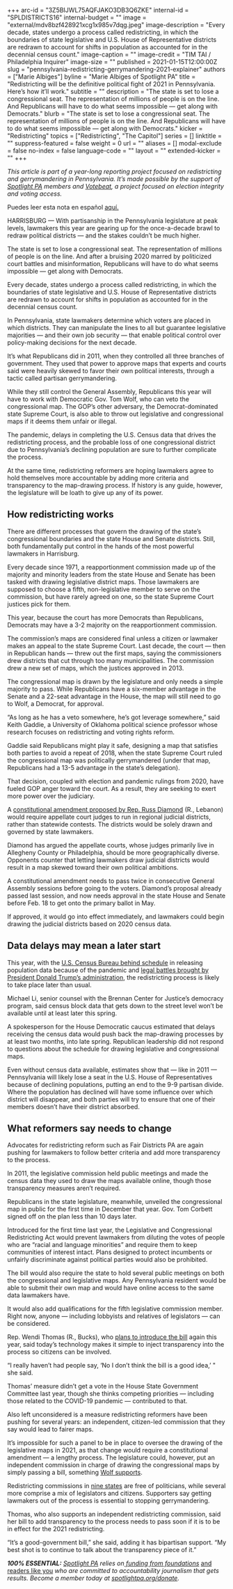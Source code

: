 +++
arc-id = "3Z5BIJWL75AQFJAKO3DB3Q6ZKE"
internal-id = "SPLDISTRICTS16"
internal-budget = ""
image = "external/mdv8bzf428921xcg1x985v7dqg.jpeg"
image-description = "Every decade, states undergo a process called redistricting, in which the boundaries of state legislative and U.S. House of Representative districts are redrawn to account for shifts in population as accounted for in the decennial census count."
image-caption = ""
image-credit = "TIM TAI / Philadelphia Inquirer"
image-size = ""
published = 2021-01-15T12:00:00Z
slug = "pennsylvania-redistricting-gerrymandering-2021-explainer"
authors = ["Marie Albiges"]
byline = "Marie Albiges of Spotlight PA"
title = "Redistricting will be the definitive political fight of 2021 in Pennsylvania. Here’s how it’ll work."
subtitle = ""
description = "The state is set to lose a congressional seat. The representation of millions of people is on the line. And Republicans will have to do what seems impossible — get along with Democrats."
blurb = "The state is set to lose a congressional seat. The representation of millions of people is on the line. And Republicans will have to do what seems impossible — get along with Democrats."
kicker = "Redistricting"
topics = ["Redistricting", "The Capitol"]
series = []
linktitle = ""
suppress-featured = false
weight = 0
url = ""
aliases = []
modal-exclude = false
no-index = false
language-code = ""
layout = ""
extended-kicker = ""
+++

<i>This article is part of a year-long reporting project focused on redistricting and gerrymandering in Pennsylvania. It’s made possible by the support of </i><a href="https://lesspage.com/" target=_blank><i>Spotlight PA</i></a><i> members and </i><a href="https://votebeat.org/"><i>Votebeat</i></a><i>, a project focused on election integrity and voting access.</i>

Puedes leer esta nota en español <a href="https://lesspage.com/news/2021/01/pensilvania-redistribuci%C3%B3n-de-distritos-manipulaci%C3%B3n-partidista-2021/">aquí.</a>

HARRISBURG — With partisanship in the Pennsylvania legislature at peak levels, lawmakers this year are gearing up for the once-a-decade brawl to redraw political districts — and the stakes couldn’t be much higher.

The state is set to lose a congressional seat. The representation of millions of people is on the line. And after a bruising 2020 marred by politicized court battles and misinformation, Republicans will have to do what seems impossible — get along with Democrats.

Every decade, states undergo a process called redistricting, in which the boundaries of state legislative and U.S. House of Representative districts are redrawn to account for shifts in population as accounted for in the decennial census count.

In Pennsylvania, state lawmakers determine which voters are placed in which districts. They can manipulate the lines to all but guarantee legislative majorities — and their own job security — that enable political control over policy-making decisions for the next decade.

It’s what Republicans did in 2011, when they controlled all three branches of government. They used that power to approve maps that experts and courts said were heavily skewed to favor their own political interests, through a tactic called partisan gerrymandering.

While they still control the General Assembly, Republicans this year will have to work with Democratic Gov. Tom Wolf, who can veto the congressional map. The GOP’s other adversary, the Democrat-dominated state Supreme Court, is also able to throw out legislative and congressional maps if it deems them unfair or illegal.

<script src="https://lesspage.com/embed.js" async></script><div data-spl-embed-version="1" data-spl-src="https://lesspage.com/embeds/newsletter/"></div>

The pandemic, delays in completing the U.S. Census data that drives the redistricting process, and the probable loss of one congressional district due to Pennsylvania’s declining population are sure to further complicate the process.

At the same time, redistricting reformers are hoping lawmakers agree to hold themselves more accountable by adding more criteria and transparency to the map-drawing process. If history is any guide, however, the legislature will be loath to give up any of its power.

## How redistricting works

There are different processes that govern the drawing of the state’s congressional boundaries and the state House and Senate districts. Still, both fundamentally put control in the hands of the most powerful lawmakers in Harrisburg.

Every decade since 1971, a reapportionment commission made up of the majority and minority leaders from the state House and Senate has been tasked with drawing legislative district maps. Those lawmakers are supposed to choose a fifth, non-legislative member to serve on the commission, but have rarely agreed on one, so the state Supreme Court justices pick for them.

This year, because the court has more Democrats than Republicans, Democrats may have a 3-2 majority on the reapportionment commission.

The commission’s maps are considered final unless a citizen or lawmaker makes an appeal to the state Supreme Court. Last decade, the court — then in Republican hands — threw out the first maps, saying the commissioners drew districts that cut through too many municipalities. The commission drew a new set of maps, which the justices approved in 2013.

The congressional map is drawn by the legislature and only needs a simple majority to pass. While Republicans have a six-member advantage in the Senate and a 22-seat advantage in the House, the map will still need to go to Wolf, a Democrat, for approval.

“As long as he has a veto somewhere, he’s got leverage somewhere,” said Keith Gaddie, a University of Oklahoma political science professor whose research focuses on redistricting and voting rights reform.

Gaddie said Republicans might play it safe, designing a map that satisfies both parties to avoid a repeat of 2018, when the state Supreme Court ruled the congressional map was politically gerrymandered (under that map, Republicans had a 13-5 advantage in the state’s delegation).

That decision, coupled with election and pandemic rulings from 2020, have fueled GOP anger toward the court. As a result, they are seeking to exert more power over the judiciary.

A <a href="https://lesspage.com/news/2021/01/pennsylvania-judicial-districts-supreme-court-election-2020-rulings-republican-majority/">constitutional amendment proposed by Rep. Russ Diamond</a> (R., Lebanon) would require appellate court judges to run in regional judicial districts, rather than statewide contests. The districts would be solely drawn and governed by state lawmakers.

Diamond has argued the appellate courts, whose judges primarily live in Allegheny County or Philadelphia, should be more geographically diverse. Opponents counter that letting lawmakers draw judicial districts would result in a map skewed toward their own political ambitions.

A constitutional amendment needs to pass twice in consecutive General Assembly sessions before going to the voters. Diamond’s proposal already passed last session, and now needs approval in the state House and Senate before Feb. 18 to get onto the primary ballot in May.

If approved, it would go into effect immediately, and lawmakers could begin drawing the judicial districts based on 2020 census data.

## Data delays may mean a later start

This year, with the <a href="https://www.census.gov/newsroom/press-releases/2020/2020-census-update-apportionment.html">U.S. Census Bureau behind schedule</a> in releasing population data because of the pandemic and <a href="https://www.npr.org/2021/01/13/956352495/census-bureau-stops-work-on-trumps-request-for-unauthorized-immigrant-count">legal battles brought by President Donald Trump’s administration</a>, the redistricting process is likely to take place later than usual.

Michael Li, senior counsel with the Brennan Center for Justice’s democracy program, said census block data that gets down to the street level won’t be available until at least later this spring.

A spokesperson for the House Democratic caucus estimated that delays receiving the census data would push back the map-drawing processes by at least two months, into late spring. Republican leadership did not respond to questions about the schedule for drawing legislative and congressional maps.

Even without census data available, estimates show that — like in 2011 — Pennsylvania will likely lose a seat in the U.S. House of Representatives because of declining populations, putting an end to the 9-9 partisan divide. Where the population has declined will have some influence over which district will disappear, and both parties will try to ensure that one of their members doesn’t have their district absorbed.

## What reformers say needs to change

Advocates for redistricting reform such as Fair Districts PA are again pushing for lawmakers to follow better criteria and add more transparency to the process.

In 2011, the legislative commission held public meetings and made the census data they used to draw the maps available online, though those transparency measures aren’t required.

Republicans in the state legislature, meanwhile, unveiled the congressional map in public for the first time in December that year. Gov. Tom Corbett signed off on the plan less than 10 days later.

Introduced for the first time last year, the Legislative and Congressional Redistricting Act would prevent lawmakers from diluting the votes of people who are “racial and language minorities” and require them to keep communities of interest intact. Plans designed to protect incumbents or unfairly discriminate against political parties would also be prohibited.

The bill would also require the state to hold several public meetings on both the congressional and legislative maps. Any Pennsylvania resident would be able to submit their own map and would have online access to the same data lawmakers have.

<script src="https://lesspage.com/embed.js" async></script><div data-spl-embed-version="1" data-spl-src="https://lesspage.com/embeds/donate/?teaser_text=Spotlight%20PA%20provides%20essential%2C%20public-service%20journalism%20thanks%20to%20readers%20like%20you.%20Help%20us%20continue%20that%20work."></div>

It would also add qualifications for the fifth legislative commission member. Right now, anyone — including lobbyists and relatives of legislators — can be considered.

Rep. Wendi Thomas (R., Bucks), who <a href="https://www.legis.state.pa.us/cfdocs/Legis/CSM/showMemoPublic.cfm?chamber=H&SPick=20210&cosponId=32886">plans to introduce the bill</a> again this year, said today’s technology makes it simple to inject transparency into the process so citizens can be involved.

“I really haven’t had people say, ‘No I don’t think the bill is a good idea,’ " she said.

Thomas’ measure didn’t get a vote in the House State Government Committee last year, though she thinks competing priorities — including those related to the COVID-19 pandemic — contributed to that.

Also left unconsidered is a measure redistricting reformers have been pushing for several years: an independent, citizen-led commission that they say would lead to fairer maps.

It’s impossible for such a panel to be in place to oversee the drawing of the legislative maps in 2021, as that change would require a constitutional amendment — a lengthy process. The legislature could, however, put an independent commission in charge of drawing the congressional maps by simply passing a bill, something <a href="https://www.governor.pa.gov/newsroom/governor-wolf-supports-call-independent-redistricting-commission/">Wolf supports</a>.

Redistricting commissions in <a href="https://www.ncsl.org/research/redistricting/creation-of-redistricting-commissions.aspx">nine states</a> are free of politicians, while several more comprise a mix of legislators and citizens. Supporters say getting lawmakers out of the process is essential to stopping gerrymandering.

Thomas, who also supports an independent redistricting commission, said her bill to add transparency to the process needs to pass soon if it is to be in effect for the 2021 redistricting.

“It’s a good-government bill,” she said, adding it has bipartisan support. “My best shot is to continue to talk about the transparency piece of it.”

<i><b>100% ESSENTIAL:</b></i><i> </i><a href="https://lesspage.com/"><i>Spotlight PA</i></a><i> relies on</i><a href="https://lesspage.com/support"><i> funding from foundations</i></a><i> </i><a href="https://lesspage.com/support">and readers like you</a><i> who are committed to accountability journalism that gets results. Become a member today at </i><a href="http://checkout.fundjournalism.org/memberform?org_id=spotlightpa&campaign=701f4000000TVuIAAW"><i>spotlightpa.org/donate</i></a><i>.</i>

<script src="https://lesspage.com/embed.js" async></script><div data-spl-embed-version="1" data-spl-src="https://lesspage.com/embeds/tips/?tip_text=Spotlight%20PA%20wants%20to%20capture%20%3Cb%3Ehow%20gerrymandering%20harms%20communities%20and%20the%20people%20who%20live%20there%3C%2Fb%3E.%20What%20priorities%20should%20legislators%20consider%20when%20drawing%20your%20district%3F%20"></div>
